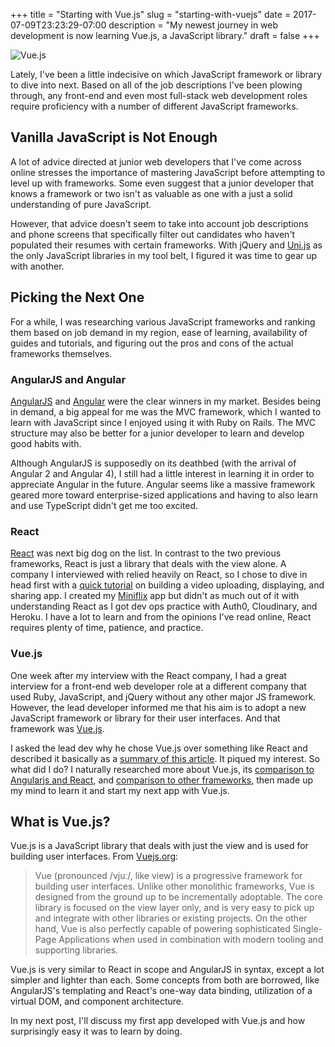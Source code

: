 +++
title = "Starting with Vue.js"
slug = "starting-with-vuejs"
date = 2017-07-09T23:23:29-07:00
description = "My newest journey in web development is now learning Vue.js, a JavaScript library."
draft = false
+++

![Vue.js](images/blog/vuejs-logo.png)

Lately, I've been a little indecisive on which JavaScript framework or library to dive into next. Based on all of the job descriptions I've been plowing through, any front-end and even most full-stack web development roles require proficiency with a number of different JavaScript frameworks.

## Vanilla JavaScript is Not Enough
A lot of advice directed at junior web developers that I've come across online stresses the importance of mastering JavaScript before attempting to level up with frameworks. Some even suggest that a junior developer that knows a framework or two isn't as valuable as one with a just a solid understanding of pure JavaScript.

However, that advice doesn't seem to take into account job descriptions and phone screens that specifically filter out candidates who haven't populated their resumes with certain frameworks. With jQuery and [Uni.js](https://github.com/justenPalmer/uni) as the only JavaScript libraries in my tool belt, I figured it was time to gear up with another.

## Picking the Next One
For a while, I was researching various JavaScript frameworks and ranking them based on job demand in my region, ease of learning, availability of guides and tutorials, and figuring out the pros and cons of the actual frameworks themselves.

### AngularJS and Angular
[AngularJS](https://angularjs.org/) and [Angular](https://angular.io/) were the clear winners in my market. Besides being in demand, a big appeal for me was the MVC framework, which I wanted to learn with JavaScript since I enjoyed using it with Ruby on Rails. The MVC structure may also be better for a junior developer to learn and develop good habits with.

Although AngularJS is supposedly on its deathbed (with the arrival of Angular 2 and Angular 4), I still had a little interest in learning it in order to appreciate Angular in the future. Angular seems like a massive framework geared more toward enterprise-sized applications and having to also learn and use TypeScript didn't get me too excited.

### React
[React](https://facebook.github.io/react/) was next big dog on the list. In contrast to the two previous frameworks, React is just a library that deals with the view alone. A company I interviewed with relied heavily on React, so I chose to dive in head first with a [quick tutorial](https://scotch.io/tutorials/build-a-mini-netflix-with-react-in-10-minutes) on building a video uploading, displaying, and sharing app. I created my [Miniflix](https://miniflix-react.herokuapp.com/) app but didn't as much out of it with understanding React as I got dev ops practice with Auth0, Cloudinary, and Heroku. I have a lot to learn and from the opinions I've read online, React requires plenty of time, patience, and practice.

### Vue.js
One week after my interview with the React company, I had a great interview for a front-end web developer role at a different company that used Ruby, JavaScript, and jQuery without any other major JS framework. However, the lead developer informed me that his aim is to adopt a new JavaScript framework or library for their user interfaces. And that framework was [Vue.js](https://vuejs.org/).

I asked the lead dev why he chose Vue.js over something like React and described it basically as a [summary of this article](https://medium.com/js-dojo/react-or-vue-which-javascript-ui-library-should-you-be-using-543a383608d). It piqued my interest. So what did I do? I naturally researched more about Vue.js, its [comparison to Angularjs and React](http://www.valuecoders.com/blog/technology-and-apps/vue-js-comparison-angular-react/), and [comparison to other frameworks](https://vuejs.org/v2/guide/comparison.html), then made up my mind to learn it and start my next app with Vue.js.

## What is Vue.js?

Vue.js is a JavaScript library that deals with just the view and is used for building user interfaces. From [Vuejs.org](https://vuejs.org/):

> Vue (pronounced /vjuː/, like view) is a progressive framework for building user interfaces. Unlike other monolithic frameworks, Vue is designed from the ground up to be incrementally adoptable. The core library is focused on the view layer only, and is very easy to pick up and integrate with other libraries or existing projects. On the other hand, Vue is also perfectly capable of powering sophisticated Single-Page Applications when used in combination with modern tooling and supporting libraries.

Vue.js is very similar to React in scope and AngularJS in syntax, except a lot simpler and lighter than each. Some concepts from both are borrowed, like AngularJS's templating and React's one-way data binding, utilization of a virtual DOM, and component architecture.

In my next post, I'll discuss my first app developed with Vue.js and how surprisingly easy it was to learn by doing.
